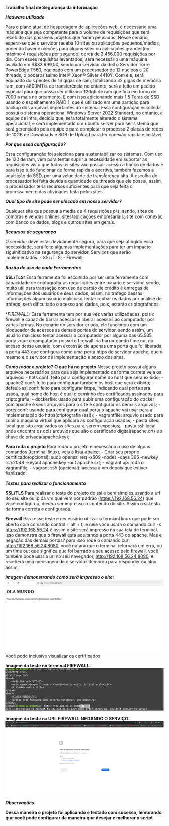 **Trabalho final de Segurança da informação**

***Hadware utilizado***

  Para o plano atual de hospedagem de aplicações web, é necessário uma máquina que seja competente para o volume de requisições que será recebido dos possíveis projetos que foram pensados. Nesse cenário, espera-se que o servidor receba 10 sites ou aplicações pequenos/médios, podendo haver exceções para alguns sites ou aplicações grandes(no máximo 4 requisições por segundo) cerca de 3.456.000 requisições por dia. Com esses requisitos levantados, será necessário uma máquina avaliado em R$33.999,00, sendo um servidor da dell o Servidor Torre PowerEdge T560, equipado com um processador de 12 núcleos e 20 threads, o poderosíssimo Intel® Xeon® Silver 4410Y. Com ele, será equipado dois pentes de 16 gigas de ram, totalizando 32 gigas de memória ram, com 4800MT/s de transferência,no entanto, será a feito um pedido especial para que possa ser utilizado 120gb de ram que ficá em torno de 7000 a mais no orçamento. E com isso adicionando mais 1,5 Teras de SSD usando o espelhamento RAID 1, que é utilizado em uma partição para backup dos arquivos importantes do sistema. 
	Essa configuração escolhida possui o sistema operacional Windows Server 2022 Standard, no entanto, a equipe de infra, decidiu que, seŕa totalmente alterado o sistema operacional, e será implementado um ubuntu server para ser sistema que será gerenciado pela equipe e para completar o processo 2 placas de redes de 10GB de Downloads e 8GB de Upload para ter conexão rapida e instável.

 ***Por que essa configuração?***

Essa configuranção foi seleciona para sustentabilizar os sistemas. Com uso de 120 de ram, vem para tentar suprir a necessidade em suportar as requisições visto que todos os sites vão possuir acesso a banco de dados é para isso tudo funcionar de forma rapida e acertiva, também fazemos a aquisição do SSD, por uma velocidade de transferenca alta. A escolha do processador foi feita devida a quantidade de threads que ele possui, assim, o processador teria recursos suficientes para que seja feita o processamento das atividades feita pelos sites.

***Qual tipo de site pode ser alocado em nosso servidor?***

Qualquer site que possua a media de 4 requisições p/s, sendo, sites de compras e vendas onlines, sites/aplicações empresariais, site com conexão com banco de dados, blogs e outros sites em gerais.

***Recursos de segurança***

O servidor deve estar devidamente seguro, para que seja atingido essa necessidade, será feito algumas implementações para ter um impacto siguinificativo na segurança do servidor. Serviços que serão implementados:
	- SSL/TLS;
 	- Firewall;
  
 ***Razão de uso de cada Ferramentas***

 **SSL/TLS:** Essa ferramenta foi escolhido por ser uma ferramenta com capacidade de criptografar as requisições entre usuario e servidor, sendo, muito util para transação com uso de cartão de crédito é entregas de informações dos usuários e seus dados, assim, no tráfego dessas informações algum usuário malicioso tentar roubar os dados por análise de tráfego, será dificultado o acesso aos dados, pois, estarão criptografados.

 **FIREWALL:* Essa ferramenta tem por sua vez varias utilizadades, pois o firewall e capaz de barrar acessos e liberar acessos ao computador por varias formas. No cenário do servidor criado, ele funcionou com um bloqueador de acessos as demais portas do servidor, sendo assim, um usuário malicioso tentar acessar o computador por alguma das 65.535 portas que o computador possuí o firewall iria barrar dando time out no acesso desse usuário, com excessão de apenas uma porta que foi liberada, a porta 443 que configura como uma porta https do servidor apache, que o mesmo e o servidor de implementação e anexo dos sites.

***Como rodar o projeto?***
**O que há no projeto** 
Nesse projeto possui alguns arquivos necessários para que seja implementado da forma correta veja os arquivos:
	- hots.conf: feito para configurar nome do host que será exibido;
 	- apache2.conf: feito para configurar também os host que será exibido;
  	- default-ssl.conf: feito para configurar https, indicando qual porta será usada, qual nome do host é qual o caminho dos certificados assinados para criptografia;
   	- dockerfile: usado para subir uma configuração do docker com apache é seus arquvios para o site é configurar os demais arquivos;
    	- ports.conf: usando para configurar qual porta o apache vai usar para a implementação do https(criptografia (ssl));
     	- vagrantfile: arquvio usado para subir a maquina virtual que aplicará as configuração usadas;
      	- pasta sites: local que são arquivados os sites para serem expostos;
       	- pasta ssl: local onde encontra os dois arquvios que são o certificado digital(apache.crt) e a chave de privada(apache.key);
	
**Para roda o projeto**
Para rodar o projeto e necessário o uso de alguns comandos (terminal linux), veja a lista abaixo:
	- Criar seu proprio certificado(opcional): sudo openssl req -x509 -nodes -days 365 -newkey rsa:2048 -keyout apache.key -out apache.crt;
 	- vagrant up: roda o vagrantfile;
  	- vagrant ssh (opcional): acessa a vm depois que estiver fianlizado;

***Testes para realizar o funcionamento***

**SSL/TLS**
Para realizar o teste do projeto do ssl e bem simples,usando a url do seu site ou ip da vm que vem por padrão (https://192.168.56.24) que você configurou, deverá ser impresso o contéudo do site. Assim o ssl está da forma correta e configurada.

**Firewall**
Para esse teste e necessário utilizar o termianl linux que pode ser aberto com comando control + alt + t, e nele você usará o comando curl -k https://192.168.56.24 é assim o site será impresso na sua tela do terminal, isso demonstra que o firewall está aceitando a porta 443 do apache. Mas e negação das demais portas? para isso rode o comando curl http://192.168.56.24:8080, você notará que o terminal retornará um erro, ou um time out que significa que foi barrado a seu acesso pelo firewall, você também pode usar a url no seu navegador, http://192.168.56.24:8080, e receberá uma mensagem de o servidor demorou para responder ou algo assim.

***imagem demonstrando como será impresso o site:***
![Imagem funcional do https](Imagens/print_https.png)
Você pode inclusive visualizar os certificados


**Imagem do teste no terminal FIREWALL:**
![Teste do firewall](Imagens/print_acessofirewaal.png)


**Imagem do teste na URL FIREWALL NEGANDO O SERVIÇO:**
![Teste da negação do firewall com uso da url](Imagens/print_negacao.png)

***Observações***

**Dessa maneira o projeto foi aplicando e testado com sucesso, lembrando que você pode configurar da maneira que desejar e melhorar o script**
